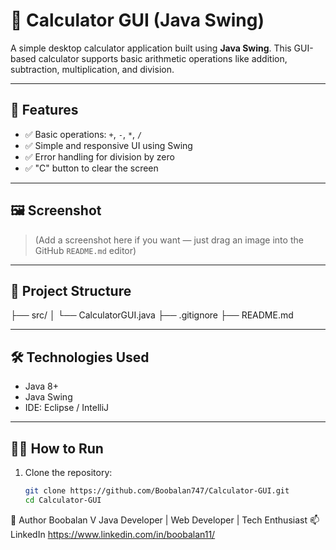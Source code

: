 # 🧮 Calculator GUI (Java Swing)

A simple desktop calculator application built using **Java Swing**. This GUI-based calculator supports basic arithmetic operations like addition, subtraction, multiplication, and division.

---

## 🚀 Features

- ✅ Basic operations: `+`, `-`, `*`, `/`
- ✅ Simple and responsive UI using Swing
- ✅ Error handling for division by zero
- ✅ "C" button to clear the screen

---

## 🖼️ Screenshot

> (Add a screenshot here if you want — just drag an image into the GitHub `README.md` editor)

---

## 📁 Project Structure

├── src/
│ └── CalculatorGUI.java
├── .gitignore
├── README.md


---

## 🛠️ Technologies Used

- Java 8+
- Java Swing
- IDE: Eclipse / IntelliJ

---

## 🧑‍💻 How to Run

1. Clone the repository:
   ```bash
   git clone https://github.com/Boobalan747/Calculator-GUI.git
   cd Calculator-GUI

🙌 Author
Boobalan V
Java Developer | Web Developer | Tech Enthusiast
📫 LinkedIn https://www.linkedin.com/in/boobalan11/
